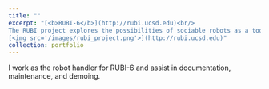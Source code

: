 ```yaml
---
title: ""
excerpt: "[<b>RUBI-6</b>](http://rubi.ucsd.edu)<br/>
The RUBI project explores the possibilities of sociable robots as a tool for education and enrichment for toddlers in early childhood education environments.<br/>
[<img src='/images/rubi_project.png'>](http://rubi.ucsd.edu)"
collection: portfolio
---
```


I work as the robot handler for RUBI-6 and assist in documentation, maintenance, and demoing.
